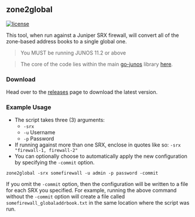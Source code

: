 ## zone2global
[![license](http://img.shields.io/badge/license-MIT-red.svg?style=flat)](https://raw.githubusercontent.com/scottdware/zone2global/master/LICENSE)

This tool, when run against a Juniper SRX firewall, will convert all of the zone-based address books to a single global one.
> You MUST be running JUNOS 11.2 or above

> The core of the code lies within the main [go-junos][go-junos] library [here][convert-code].

### Download

Head over to the [releases][releases] page to download the latest version.

### Example Usage

* The script takes three (3) arguments:
	* `-srx`
	* `-u` Username
	* `-p` Password
* If running against more than one SRX, enclose in quotes like so: `-srx "firewall-1, firewall-2"`
* You can optionally choose to automatically apply the new configuration by specifying the `-commit` option.

`zone2global -srx somefirewall -u admin -p password -commit`

If you omit the `-commit` option, then the configuration will be written to a file for each SRX you specified. For example, running the above command without the `-commit` option will create a file called `somefirewall_globaladdrbook.txt` in the same location where the script was run.

[license]: https://github.com/scottdware/zone2global/blob/master/LICENSE
[releases]: https://github.com/scottdware/zone2global/releases
[go-junos]: https://github.com/scottdware/go-junos
[convert-code]: https://github.com/scottdware/go-junos/blob/master/srx.go#L410